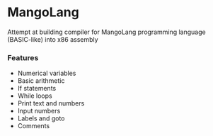 # MangoLang
Attempt at building compiler for MangoLang programming language (BASIC-like) into x86 assembly
### Features
* Numerical variables
* Basic arithmetic
* If statements
* While loops
* Print text and numbers
* Input numbers
* Labels and goto
* Comments
